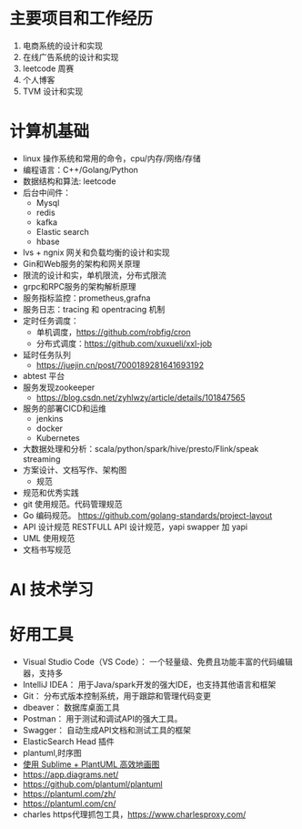 
# 主要项目和工作经历
1. 电商系统的设计和实现
2. 在线广告系统的设计和实现
3. leetcode 周赛
4. 个人博客
5. TVM 设计和实现

# 计算机基础
- linux 操作系统和常用的命令，cpu/内存/网络/存储
- 编程语言：C++/Golang/Python
- 数据结构和算法: leetcode
- 后台中间件：
  - Mysql
  - redis
  - kafka
  - Elastic search
  - hbase
- lvs + ngnix 网关和负载均衡的设计和实现
- Gin和Web服务的架构和网关原理
- 限流的设计和实，单机限流，分布式限流
- grpc和RPC服务的架构解析原理
- 服务指标监控：prometheus,grafna
- 服务日志：tracing 和 opentracing 机制
- 定时任务调度：
  - 单机调度，https://github.com/robfig/cron
  - 分布式调度：https://github.com/xuxueli/xxl-job
- 延时任务队列
  - https://juejin.cn/post/7000189281641693192
- abtest 平台
- 服务发现zookeeper
  - https://blog.csdn.net/zyhlwzy/article/details/101847565
- 服务的部署CICD和运维
  - jenkins
  - docker
  - Kubernetes
- 大数据处理和分析：scala/python/spark/hive/presto/Flink/speak streaming
- 方案设计、文档写作、架构图
  - 规范 
- 规范和优秀实践
- git 使用规范。代码管理规范
- Go 编码规范。 https://github.com/golang-standards/project-layout
- API 设计规范 RESTFULL  API 设计规范，yapi swapper 加 yapi
- UML 使用规范
- 文档书写规范
# AI 技术学习

# 好用工具
- Visual Studio Code（VS Code）： 一个轻量级、免费且功能丰富的代码编辑器，支持多
- IntelliJ IDEA： 用于Java/spark开发的强大IDE，也支持其他语言和框架
- Git： 分布式版本控制系统，用于跟踪和管理代码变更
- dbeaver： 数据库桌面工具
- Postman： 用于测试和调试API的强大工具。
- Swagger： 自动生成API文档和测试工具的框架
- ElasticSearch Head 插件
- plantuml,时序图
- [使用 Sublime + PlantUML 高效地画图](https://www.jianshu.com/p/e92a52770832)
- https://app.diagrams.net/
- https://github.com/plantuml/plantuml
- https://plantuml.com/zh/
- https://plantuml.com/cn/
- charles https代理抓包工具，https://www.charlesproxy.com/

